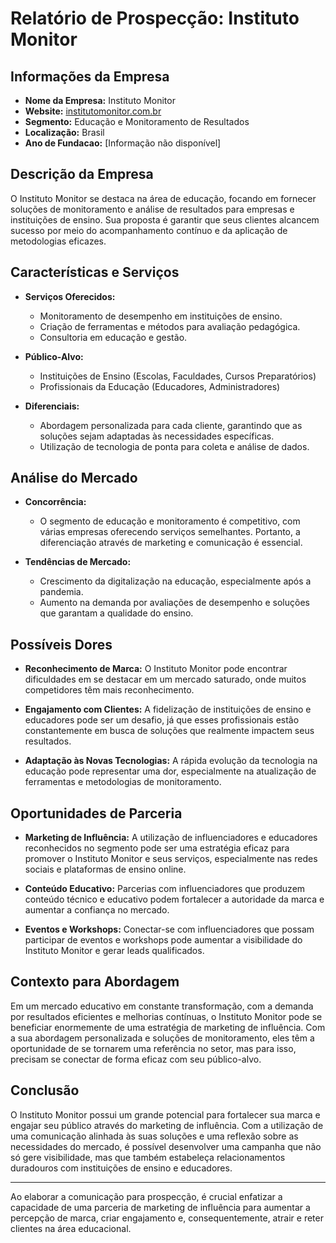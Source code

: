 # Relatório de Prospecção: Instituto Monitor

## Informações da Empresa

- **Nome da Empresa:** Instituto Monitor
- **Website:** [institutomonitor.com.br](http://www.institutomonitor.com.br)
- **Segmento:** Educação e Monitoramento de Resultados
- **Localização:** Brasil
- **Ano de Fundacao:** [Informação não disponível]

## Descrição da Empresa

O Instituto Monitor se destaca na área de educação, focando em fornecer soluções de monitoramento e análise de resultados para empresas e instituições de ensino. Sua proposta é garantir que seus clientes alcancem sucesso por meio do acompanhamento contínuo e da aplicação de metodologias eficazes.

## Características e Serviços

- **Serviços Oferecidos:**
  - Monitoramento de desempenho em instituições de ensino.
  - Criação de ferramentas e métodos para avaliação pedagógica.
  - Consultoria em educação e gestão.

- **Público-Alvo:**
  - Instituições de Ensino (Escolas, Faculdades, Cursos Preparatórios)
  - Profissionais da Educação (Educadores, Administradores)

- **Diferenciais:**
  - Abordagem personalizada para cada cliente, garantindo que as soluções sejam adaptadas às necessidades específicas.
  - Utilização de tecnologia de ponta para coleta e análise de dados.

## Análise do Mercado

- **Concorrência:**
  - O segmento de educação e monitoramento é competitivo, com várias empresas oferecendo serviços semelhantes. Portanto, a diferenciação através de marketing e comunicação é essencial.

- **Tendências de Mercado:**
  - Crescimento da digitalização na educação, especialmente após a pandemia.
  - Aumento na demanda por avaliações de desempenho e soluções que garantam a qualidade do ensino.

## Possíveis Dores

- **Reconhecimento de Marca:**
  O Instituto Monitor pode encontrar dificuldades em se destacar em um mercado saturado, onde muitos competidores têm mais reconhecimento.

- **Engajamento com Clientes:**
  A fidelização de instituições de ensino e educadores pode ser um desafio, já que esses profissionais estão constantemente em busca de soluções que realmente impactem seus resultados.

- **Adaptação às Novas Tecnologias:**
  A rápida evolução da tecnologia na educação pode representar uma dor, especialmente na atualização de ferramentas e metodologias de monitoramento.

## Oportunidades de Parceria

- **Marketing de Influência:**
  A utilização de influenciadores e educadores reconhecidos no segmento pode ser uma estratégia eficaz para promover o Instituto Monitor e seus serviços, especialmente nas redes sociais e plataformas de ensino online.

- **Conteúdo Educativo:**
  Parcerias com influenciadores que produzem conteúdo técnico e educativo podem fortalecer a autoridade da marca e aumentar a confiança no mercado.

- **Eventos e Workshops:**
  Conectar-se com influenciadores que possam participar de eventos e workshops pode aumentar a visibilidade do Instituto Monitor e gerar leads qualificados.

## Contexto para Abordagem

Em um mercado educativo em constante transformação, com a demanda por resultados eficientes e melhorias contínuas, o Instituto Monitor pode se beneficiar enormemente de uma estratégia de marketing de influência. Com a sua abordagem personalizada e soluções de monitoramento, eles têm a oportunidade de se tornarem uma referência no setor, mas para isso, precisam se conectar de forma eficaz com seu público-alvo.

## Conclusão

O Instituto Monitor possui um grande potencial para fortalecer sua marca e engajar seu público através do marketing de influência. Com a utilização de uma comunicação alinhada às suas soluções e uma reflexão sobre as necessidades do mercado, é possível desenvolver uma campanha que não só gere visibilidade, mas que também estabeleça relacionamentos duradouros com instituições de ensino e educadores.

---

Ao elaborar a comunicação para prospecção, é crucial enfatizar a capacidade de uma parceria de marketing de influência para aumentar a percepção de marca, criar engajamento e, consequentemente, atrair e reter clientes na área educacional.